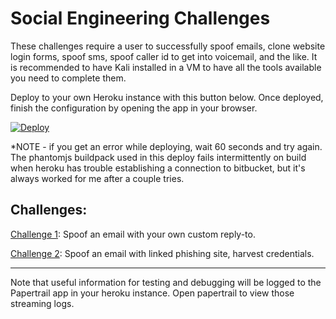 # Social Engineering Challenges

These challenges require a user to successfully spoof emails, clone website login forms, spoof sms, spoof caller id to get into voicemail, and the like. It is recommended to have Kali installed in a VM to have all the tools available you need to complete them.

Deploy to your own Heroku instance with this button below. Once deployed, finish the configuration by opening the app in your browser.

[![Deploy](https://www.herokucdn.com/deploy/button.png)](https://heroku.com/deploy)

*NOTE - if you get an error while deploying, wait 60 seconds and try again. The phantomjs buildpack used in this deploy fails intermittently on build when heroku has trouble establishing a connection to bitbucket, but it's always worked for me after a couple tries.


Challenges:
----------------------

[Challenge 1](https://github.com/breakthenet/HackMe-Social-Engineering-Challenges/blob/master/challenges/challenge_1.md): Spoof an email with your own custom reply-to.

[Challenge 2](https://github.com/breakthenet/HackMe-Social-Engineering-Challenges/blob/master/challenges/challenge_2.md): Spoof an email with linked phishing site, harvest credentials.

----------------------

Note that useful information for testing and debugging will be logged to the Papertrail app in your heroku instance. Open papertrail to view those streaming logs.

